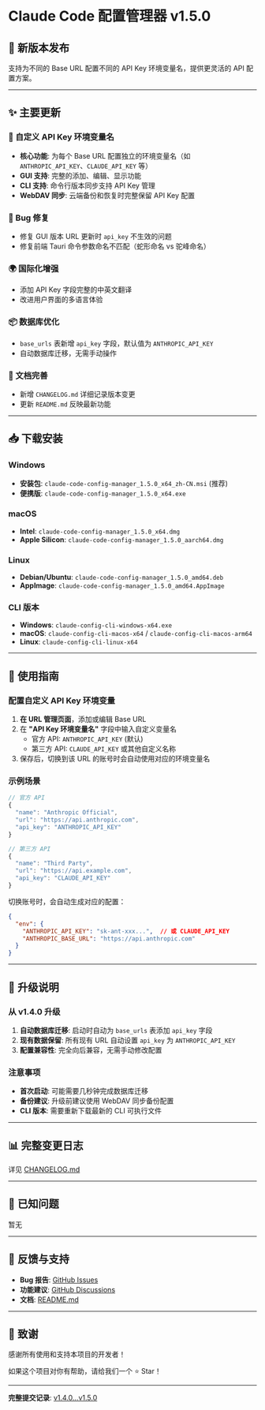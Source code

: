 # Claude Code 配置管理器 v1.5.0

## 🎉 新版本发布

支持为不同的 Base URL 配置不同的 API Key 环境变量名，提供更灵活的 API 配置方案。

---

## ✨ 主要更新

### 🔑 自定义 API Key 环境变量名
- **核心功能**: 为每个 Base URL 配置独立的环境变量名（如 `ANTHROPIC_API_KEY`、`CLAUDE_API_KEY` 等）
- **GUI 支持**: 完整的添加、编辑、显示功能
- **CLI 支持**: 命令行版本同步支持 API Key 管理
- **WebDAV 同步**: 云端备份和恢复时完整保留 API Key 配置

### 🐛 Bug 修复
- 修复 GUI 版本 URL 更新时 `api_key` 不生效的问题
- 修复前端 Tauri 命令参数命名不匹配（蛇形命名 vs 驼峰命名）

### 🌍 国际化增强
- 添加 API Key 字段完整的中英文翻译
- 改进用户界面的多语言体验

### 📦 数据库优化
- `base_urls` 表新增 `api_key` 字段，默认值为 `ANTHROPIC_API_KEY`
- 自动数据库迁移，无需手动操作

### 📝 文档完善
- 新增 `CHANGELOG.md` 详细记录版本变更
- 更新 `README.md` 反映最新功能

---

## 📥 下载安装

### Windows
- **安装包**: `claude-code-config-manager_1.5.0_x64_zh-CN.msi` (推荐)
- **便携版**: `claude-code-config-manager_1.5.0_x64.exe`

### macOS
- **Intel**: `claude-code-config-manager_1.5.0_x64.dmg`
- **Apple Silicon**: `claude-code-config-manager_1.5.0_aarch64.dmg`

### Linux
- **Debian/Ubuntu**: `claude-code-config-manager_1.5.0_amd64.deb`
- **AppImage**: `claude-code-config-manager_1.5.0_amd64.AppImage`

### CLI 版本
- **Windows**: `claude-config-cli-windows-x64.exe`
- **macOS**: `claude-config-cli-macos-x64` / `claude-config-cli-macos-arm64`
- **Linux**: `claude-config-cli-linux-x64`

---

## 🚀 使用指南

### 配置自定义 API Key 环境变量

1. **在 URL 管理页面**，添加或编辑 Base URL
2. 在 **"API Key 环境变量名"** 字段中输入自定义变量名
   - 官方 API: `ANTHROPIC_API_KEY` (默认)
   - 第三方 API: `CLAUDE_API_KEY` 或其他自定义名称
3. 保存后，切换到该 URL 的账号时会自动使用对应的环境变量名

### 示例场景

```javascript
// 官方 API
{
  "name": "Anthropic Official",
  "url": "https://api.anthropic.com",
  "api_key": "ANTHROPIC_API_KEY"
}

// 第三方 API
{
  "name": "Third Party",
  "url": "https://api.example.com",
  "api_key": "CLAUDE_API_KEY"
}
```

切换账号时，会自动生成对应的配置：
```json
{
  "env": {
    "ANTHROPIC_API_KEY": "sk-ant-xxx...",  // 或 CLAUDE_API_KEY
    "ANTHROPIC_BASE_URL": "https://api.anthropic.com"
  }
}
```

---

## 🔄 升级说明

### 从 v1.4.0 升级

1. **自动数据库迁移**: 启动时自动为 `base_urls` 表添加 `api_key` 字段
2. **现有数据保留**: 所有现有 URL 自动设置 `api_key` 为 `ANTHROPIC_API_KEY`
3. **配置兼容性**: 完全向后兼容，无需手动修改配置

### 注意事项

- **首次启动**: 可能需要几秒钟完成数据库迁移
- **备份建议**: 升级前建议使用 WebDAV 同步备份配置
- **CLI 版本**: 需要重新下载最新的 CLI 可执行文件

---

## 📊 完整变更日志

详见 [CHANGELOG.md](https://github.com/ronghuaxueleng/claude-code-config-manage-gui/blob/main/CHANGELOG.md)

---

## 🐛 已知问题

暂无

---

## 💬 反馈与支持

- **Bug 报告**: [GitHub Issues](https://github.com/ronghuaxueleng/claude-code-config-manage-gui/issues)
- **功能建议**: [GitHub Discussions](https://github.com/ronghuaxueleng/claude-code-config-manage-gui/discussions)
- **文档**: [README.md](https://github.com/ronghuaxueleng/claude-code-config-manage-gui/blob/main/README.md)

---

## 🙏 致谢

感谢所有使用和支持本项目的开发者！

如果这个项目对你有帮助，请给我们一个 ⭐ Star！

---

**完整提交记录**: [v1.4.0...v1.5.0](https://github.com/ronghuaxueleng/claude-code-config-manage-gui/compare/v1.4.0...v1.5.0)
